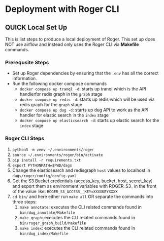 # Deployment with Roger CLI

## QUICK Local Set Up

This is list steps to produce a local deployment of Roger. This set up does NOT use airflow and instead only uses the Roger CLI via **Makefile** commands.

### Prerequsite Steps

- Set up Roger dependencies by ensuring that the `.env` has all the correct information.
- Run the following docker compose commands
  - `docker compose up tranql -d`: starts up tranql which is the API handlerfor redis graph in the `graph` stage
  - `docker compose up redis -d`: starts up redis which will be used via redis graph for the `graph` stage
  - `docker compose up dug -d`: starts up dug API to work as the API handler for elastic search in the `index` stage
  - `docker compose up elasticsearch -d`: starts up elastic search for the `index` stage

### Roger CLI Steps

1) `python3 -m venv ~/.environments/roger`
2) `source ~/.environments/roger/bin/activate`
3) `pip install -r requirements.txt`
4) `export PYTHONPATH=$PWD/dags`
5) Change the elasticsearch and redisgraph `host` values to localhost in `dags/roger/config/config.yaml`
6) Get the S3 Bucket credentials (access_key, bucket, host, secret_key) and export them as environment variables with ROGER_S3_ in the front of the value like: `ROGER_S3_ACCESS__KEY=XXXXKEYXXXX`
7) `cd bin/` and here either run `make all` OR separate the commands into three steps:
   1) `make annotate`: executes the CLI related commands found in `bin/dug_annotate/Makefile`
   2) `make graph`: executes the CLI related commands found in `bin/roger_graph_build/Makefile`
   3) `make index`: executes the CLI related commands found in `bin/dug_index/Makefile`
